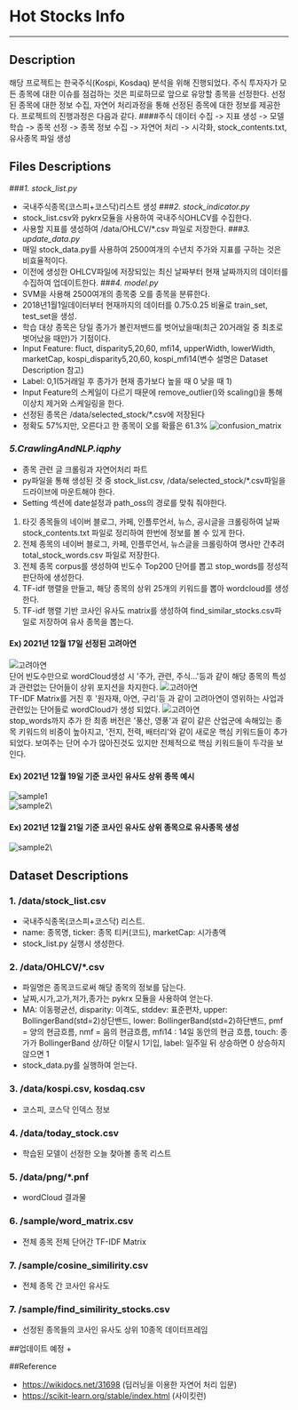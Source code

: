 # Hot Stocks Info

----------------------------------------------------

## Description
해당 프로젝트는 한국주식(Kospi, Kosdaq) 분석을 위해 진행되었다.
주식 투자자가 모든 종목에 대한 이슈를 점검하는 것은 피로하므로 앞으로 유망할 종목을 선정한다.
선정된 종목에 대한 정보 수집, 자연어 처리과정을 통해 선정된 종목에 대한 정보를 제공한다.
프로젝트의 진행과정은 다음과 같다.
####주식 데이터 수집 -> 지표 생성 -> 모델 학습 -> 종목 선정 -> 종목 정보 수집 -> 자연어 처리 -> 시각화, stock_contents.txt, 유사종목 파일 생성

## Files Descriptions
###*1. stock_list.py*
+ 국내주식종목(코스피+코스닥)리스트 생성
###*2. stock_indicator.py*
+ stock_list.csv와 pykrx모듈을 사용하여 국내주식OHLCV를 수집한다.
+ 사용할 지표를 생성하여 /data/OHLCV/*.csv 파일로 저장한다.
###*3. update_data.py*
+ 매일 stock_data.py를 사용하여 2500여개의 수년치 주가와 지표를 구하는 것은 비효율적이다.
+ 이전에 생성한 OHLCV파일에 저장되있는 최신 날짜부터 현재 날짜까지의 데이터를 수집하여 업데이트한다.
###*4. model.py*
+ SVM을 사용해 2500여개의 종목중 오를 종목을 분류한다.
+ 2018년1월1일데이터부터 현재까지의 데이터를 0.75:0.25 비율로 train_set, test_set을 생성.
+ 학습 대상 종목은 당일 종가가 볼린저밴드를 벗어났을때(최근 20거래일 중 최초로 벗어났을 때만)가 기점이다.
+ Input Feature: fluct, disparity5,20,60, mfi14, upperWidth, lowerWidth, marketCap,
  kospi_disparity5,20,60, kospi_mfi14(변수 설명은 Dataset Description 참고)
+ Label: 0,1(5거래일 후 종가가 현재 종가보다 높을 때 0 낮을 때 1)
+ Input Feature의 스케일이 다르기 때문에 remove_outlier()와 scaling()을 통해 이상치 제거와 스케일링을 한다.
+ 선정된 종목은 /data/selected_stock/*.csv에 저장된다
+ 정확도 57%지만, 오른다고 한 종목이 오를 확률은 61.3%
![confusion_matrix](./data/confusion_matrix.png)
  
### *5.CrawlingAndNLP.iqphy*
+ 종목 관련 글 크롤링과 자연어처리 파트
+ py파일을 통해 생성된 것 중 stock_list.csv, /data/selected_stock/*.csv파일을
드라이브에 마운트해야 한다.
+ Setting 섹션에 date설정과 path_oss의 경로를 맞춰 줘야한다.
1. 타깃 종목들의 네이버 블로그, 카페, 인플루언서, 뉴스, 공시글을 크롤링하여 날짜stock_contents.txt 파일로 정리하여 한번에 정보를 볼 수 있게 한다.
2. 전체 종목의 네이버 블로그, 카페, 인플루언서, 뉴스글을 크롤링하여 명사만 간추려 total_stock_words.csv 파일로 저장한다.
3. 전체 종목 corpus를 생성하여 빈도수 Top200 단어를 뽑고 stop_words를 정성적 판단하에 생성한다.
4. TF-idf 행렬을 만들고, 해당 종목의 상위 25개의 키워드를 뽑아 wordcloud를 생성한다.
5. TF-idf 행렬 기반 코사인 유사도 matrix를 생성하여 find_similar_stocks.csv파일로 저장하여 유사 종목을 뽑는다.

#### Ex) 2021년 12월 17일 선정된 고려아연
![고려아연](./data/png/고려아연.png)\
단어 빈도수만으로 wordCloud생성 시 '주가, 관련, 주식...'등과 같이 해당 종목의 특성과 관련없는 단어들이 상위 포지션을 차지한다.
![고려아연](./data/png/고려아연_tfidf.png)\
TF-IDF Matrix를 거친 후 '원자재, 아연, 구리'등 과 같이 고려아연이 영위하는 사업과 관련있는 단어들로 wordCloud가 생성 되었다.
![고려아연](./data/png/고려아연_tfidf_remove_stopwords.png)\
stop_words까지 추가 한 최종 버전은 '풍산, 영풍'과 같이 같은 산업군에 속해있는 종목 키워드의 비중이 높아지고, '전지, 전력, 배터리'와 같이 새로운 핵심 키워드들이 추가되었다.
보여주는 단어 수가 많아진것도 있지만 전체적으로 핵심 키워드들이 두각을 보인다.

#### Ex) 2021년 12월 19일 기준 코사인 유사도 상위 종목 예시
![sample1](./data/sample/sample1.png)\
![sample2](./data/sample/sample2.png)\

#### Ex) 2021년 12월 21일 기준 코사인 유사도 상위 종목으로 유사종목 생성
![sample2](./data/sample/sample3.png)\


## Dataset Descriptions
### 1. /data/stock_list.csv
+ 국내주식종목(코스피+코스닥) 리스트.
+ name: 종목명, ticker: 종목 티커(코드), marketCap: 시가총액
+ stock_list.py 실행시 생성한다.
### 2. /data/OHLCV/*.csv
+ 파일명은 종목코드로써 해당 종목의 정보를 담는다.
+ 날짜,시가,고가,저가,종가는 pykrx 모듈을 사용하여 얻는다.
+ MA: 이동평균선, disparity: 이격도, stddev: 표준편차, upper: BollingerBand(std=2)상단밴드, lower: BollingerBand(std=2)하단밴드,
  pmf = 양의 현금흐름, nmf = 음의 현금흐름, mfi14 : 14일 동안의 현금 흐름, touch: 종가가 BollingerBand 상/하단 이탈시 1기입, label: 일주일 뒤 상승하면 0 상승하지 않으면 1
+ stock_data.py를 실행하여 얻는다.
### 3. /data/kospi.csv, kosdaq.csv
+ 코스피, 코스닥 인덱스 정보
### 4. /data/today_stock.csv
+ 학습된 모델이 선정한 오늘 찾아볼 종목 리스트
### 5. /data/png/*.pnf
+ wordCloud 결과물
### 6. /sample/word_matrix.csv
+ 전체 종목 전체 단어간 TF-IDF Matrix
### 7. /sample/cosine_similirity.csv
+ 전체 종목 간 코사인 유사도
### 7. /sample/find_similirity_stocks.csv
+ 선정된 종목들의 코사인 유사도 상위 10종목 데이터프레임





##업데이트 예정
+ 


##Reference 
+ https://wikidocs.net/31698 (딥러닝을 이용한 자연어 처리 입문)
+ https://scikit-learn.org/stable/index.html (사이킷런)